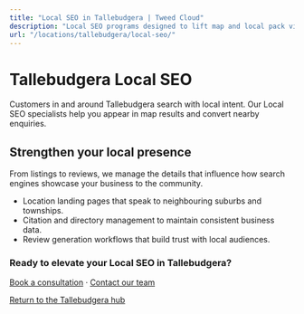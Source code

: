 ```yaml
---
title: "Local SEO in Tallebudgera | Tweed Cloud"
description: "Local SEO programs designed to lift map and local pack visibility for Tallebudgera businesses."
url: "/locations/tallebudgera/local-seo/"
---
```


# Tallebudgera Local SEO

Customers in and around Tallebudgera search with local intent. Our Local SEO specialists help you appear in map results and convert nearby enquiries.

## Strengthen your local presence

From listings to reviews, we manage the details that influence how search engines showcase your business to the community.

- Location landing pages that speak to neighbouring suburbs and townships.
- Citation and directory management to maintain consistent business data.
- Review generation workflows that build trust with local audiences.

### Ready to elevate your Local SEO in Tallebudgera?

[Book a consultation](/consultation/) · [Contact our team](/contact/)

[Return to the Tallebudgera hub](/locations/tallebudgera/)
